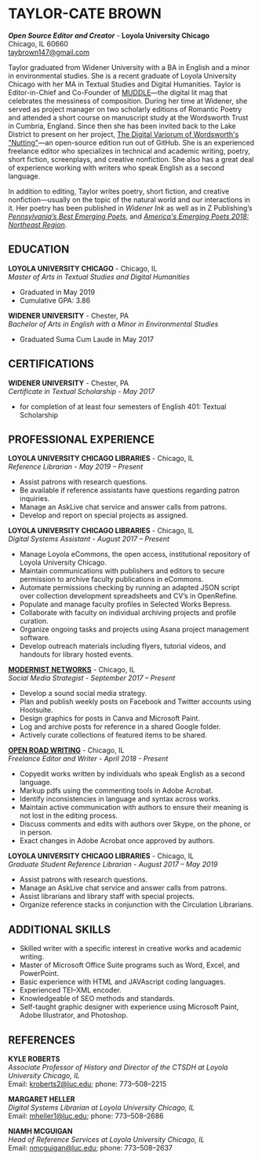 # TAYLOR-CATE BROWN 
_**Open Source Editor and Creator**_ - **Loyola University Chicago**  
Chicago, IL 60660  
taybrown147@gmail.com      

Taylor graduated from Widener University with a BA in English and a minor in environmental studies. She is a recent graduate of Loyola University Chicago with her MA in Textual Studies and Digital Humanities. Taylor is Editor-in-Chief and Co-Founder of [MUDDLE](https://github.com/publishing-bitbytebit/MUDDLE)—the digital lit mag that celebrates the messiness of composition. During her time at Widener, she served as project manager on two scholarly editions of Romantic Poetry and attended a short course on manuscript study at the Wordsworth Trust in Cumbria, England. Since then she has been invited back to the Lake District to present on her project, [The Digital Variorum of Wordsworth's "Nutting"](https://github.com/taylorcate/NuttingVariorum)—an open-source edition run out of GitHub. She is an experienced freelance editor who specializes in technical and academic writing, poetry, short fiction, screenplays, and creative nonfiction. She also has a great deal of experience working with writers who speak English as a second language.

In addition to editing, Taylor writes poetry, short fiction, and creative nonfiction—usually on the topic of the natural world and our interactions in it. Her poetry has been published in _Widener Ink_ as well as in Z Publishing’s _[Pennsylvania’s Best Emerging Poets](https://www.zpublishinghouse.com/products/pennsylvanias-best-emerging-poets?variant=3731821297694)_, and _[America's Emerging Poets 2018: Northeast Region](https://www.zpublishinghouse.com/products/americas-emerging-poets-2018-northeast?variant=17979693105267)_.

## EDUCATION 
**LOYOLA UNIVERSITY CHICAGO** - Chicago, IL  
_Master of Arts in Textual Studies and Digital Humanities_	
 - Graduated in May 2019
 - Cumulative GPA: 3.86 

**WIDENER UNIVERSITY** - Chester, PA  
_Bachelor of Arts in English with a Minor in Environmental Studies_  
- Graduated Suma Cum Laude in May 2017

## CERTIFICATIONS  
**WIDENER UNIVERSITY** - Chester, PA  
_Certificate in Textual Scholarship - May 2017_
 - for completion of at least four semesters of English 401: Textual Scholarship

## PROFESSIONAL EXPERIENCE
**LOYOLA UNIVERSITY CHICAGO LIBRARIES** - Chicago, IL   
_Reference Librarian - May 2019 – Present_  
 - Assist patrons with research questions. 
 - Be available if reference assistants have questions regarding patron inquiries.
 - Manage an AskLive chat service and answer calls from patrons.
 - Develop and report on special projects as assigned.   

**LOYOLA UNIVERSITY CHICAGO LIBRARIES** - Chicago, IL    
_Digital Systems Assistant - August 2017 – Present_
 - Manage Loyola eCommons, the open access, institutional repository of Loyola University Chicago. 
 - Maintain communications with publishers and editors to secure permission to archive faculty publications in eCommons. 
 - Automate permissions checking by running an adapted JSON script over collection development spreadsheets and CV’s in OpenRefine. 
 - Populate and manage faculty profiles in Selected Works Bepress.  
 - Collaborate with faculty on individual archiving projects and profile curation. 
 - Organize ongoing tasks and projects using Asana project management software. 
 - Develop outreach materials including flyers, tutorial videos, and handouts for library hosted events.  

**[MODERNIST NETWORKS](http://www.modnets.org/)** - Chicago, IL  
_Social Media Strategist - September 2017 – Present_
 - Develop a sound social media strategy. 
 - Plan and publish weekly posts on Facebook and Twitter accounts using Hootsuite.
 - Design graphics for posts in Canva and Microsoft Paint. 
 - Log and archive posts for reference in a shared Google folder.
 - Actively curate collections of featured items to be shared.
 
 **[OPEN ROAD WRITING](https://www.openroadwriting.net/)** - Chicago, IL  
_Freelance Editor and Writer - April 2018 - Present_ 
 - Copyedit works written by individuals who speak English as a second language. 
 - Markup pdfs using the commenting tools in Adobe Acrobat. 
 - Identify inconsistencies in language and syntax across works.
 - Maintain active communication with authors to ensure their meaning is not lost in the editing process. 
 - Discuss comments and edits with authors over Skype, on the phone, or in person. 
 - Exact changes in Adobe Acrobat once approved by authors.
 
 **LOYOLA UNIVERSITY CHICAGO LIBRARIES** - Chicago, IL  
_Graduate Student Reference Librarian - August 2017 – May 2019_
 - Assist patrons with research questions. 
 - Manage an AskLive chat service and answer calls from patrons. 
 - Assist librarians and library staff with special projects.  
 - Organize reference stacks in conjunction with the Circulation Librarians.

## ADDITIONAL SKILLS
 - Skilled writer with a specific interest in creative works and academic writing.  
 - Master of Microsoft Office Suite programs such as Word, Excel, and PowerPoint. 
 - Basic experience with HTML and JAVAscript coding languages. 
 - Experienced TEI–XML encoder. 
 - Knowledgeable of SEO methods and standards.
 - Self-taught graphic designer with experience using Microsoft Paint, Adobe Illustrator, and Photoshop. 

## REFERENCES 
**KYLE ROBERTS**  
_Associate Professor of History and Director of the CTSDH at Loyola University Chicago, IL_   
 	Email: kroberts2@luc.edu; phone: 773–508–2215 

**MARGARET HELLER**  
_Digital Systems Librarian at Loyola University Chicago, IL_   
Email: mheller1@luc.edu; phone: 773–508–2686

**NIAMH MCGUIGAN**  
_Head of Reference Services at Loyola University Chicago, IL_   
Email: nmcguigan@luc.edu; phone: 773–508–2637 
